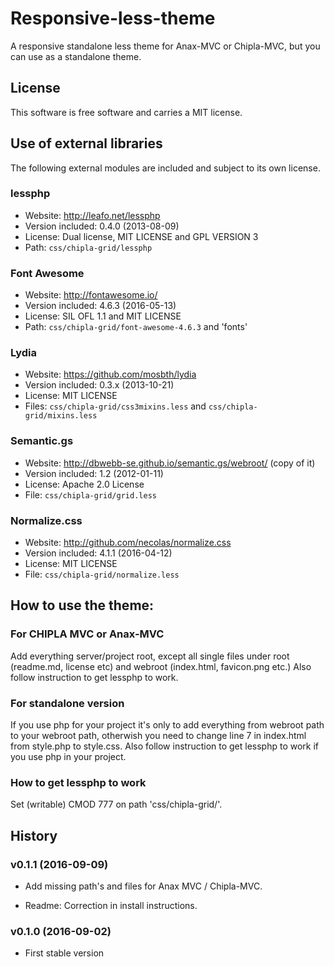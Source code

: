 Responsive-less-theme
=======================

A responsive standalone less theme for Anax-MVC or Chipla-MVC, but you can use as a standalone theme.

License
-------

This software is free software and carries a MIT license.

Use of external libraries
-------------------------

The following external modules are included and subject to its own license.

### lessphp
 * Website: http://leafo.net/lessphp
 * Version included: 0.4.0 (2013-08-09)
 * License: Dual license, MIT LICENSE and GPL VERSION 3
 * Path: `css/chipla-grid/lessphp`
 
### Font Awesome
 * Website: http://fontawesome.io/
 * Version included: 4.6.3 (2016-05-13)
 * License: SIL OFL 1.1 and MIT LICENSE
 * Path: `css/chipla-grid/font-awesome-4.6.3` and 'fonts'

### Lydia
 * Website: https://github.com/mosbth/lydia
 * Version included: 0.3.x (2013-10-21)
 * License: MIT LICENSE
 * Files: `css/chipla-grid/css3mixins.less` and `css/chipla-grid/mixins.less`
 
### Semantic.gs
 * Website: http://dbwebb-se.github.io/semantic.gs/webroot/ (copy of it)
 * Version included: 1.2 (2012-01-11)
 * License: Apache 2.0 License
 * File: `css/chipla-grid/grid.less`
 
### Normalize.css
 * Website: http://github.com/necolas/normalize.css
 * Version included: 4.1.1 (2016-04-12)
 * License: MIT LICENSE
 * File: `css/chipla-grid/normalize.less`

How to use the theme:
---------------------

### For CHIPLA MVC or Anax-MVC

Add everything server/project root, except all single files under root (readme.md, license etc) and webroot (index.html, favicon.png etc.)
Also follow instruction to get lessphp to work.

### For standalone version

If you use php for your project it's only to add everything from webroot path to your webroot path, otherwish you need to change line 7 in index.html from style.php to style.css.
Also follow instruction to get lessphp to work if you use php in your project.

### How to get lessphp to work

Set (writable) CMOD 777 on path 'css/chipla-grid/'.
 
History
-------

### v0.1.1 (2016-09-09)

 * Add missing path's and files for Anax MVC / Chipla-MVC.
 
 * Readme: Correction in install instructions.

### v0.1.0 (2016-09-02)

 * First stable version